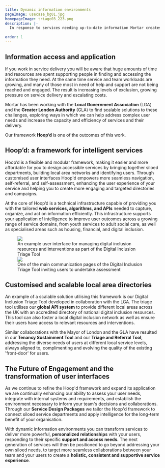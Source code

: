 ```yaml
---
title: Dynamic information environments
pageImage: usecase_bg01.jpg
homepageImage: triage03_223.png
description: |-
  In response to services needing up-to-date information Mortar creates and maintains environments that enhance multi-service collaboration and the application of intelligence. Our modular framework, Hoop'd, delivers tailored webservices that acquire, capture and share information; transforming customer engagement and service efficiency.
 
order: 1
---
```


Information access and application
---------------------------------------------------------------------------------------------------------------------------------
If you work in service delivery you will be aware that huge amounts of time and resources are spent supporting people in finding and accessing the information they need. At the same time service and team workloads are growing, and many of those most in need of help and support are not being reached and engaged. The result is increasing levels of exclusion, growing pressure on service delivery and escalating costs.

Mortar has been working with the **Local Government Association** (LGA) and the **Greater London Authority** (GLA) to find scalable solutions to these challenges, exploring ways in which we can help address complex user needs and increase the capacity and efficiency of services and their delivery.

Our framework **Hoop’d** is one of the outcomes of this work.    

Hoop’d: a framework for intelligent services
---------------------------------------------------------------------------------------------------------------------------------

Hoop’d is a flexible and modular framework, making it easier and more affordable for you to design accessible services by bringing together siloed departments, building local area networks and identifying users. Through customised user interfaces Hoop'd empowers more seamless navigation, self-referral, and self-assessment, enhancing the user experience of your service and helping you to create more engaging and targeted directories and campaigns.

At the core of Hoop’d is a technical infrastructure capable of providing you with the tailored **web services, algorithms, and APIs** needed to capture, organize, and act on information efficiently. This infrastructure supports your application of intelligence to improve user outcomes across a growing range of service domains, from youth services to adult social care, as well as specialised areas such as housing, financial, and digital inclusion.

 <figure>
  <img src="{{ '/static/images/use-cases/dynamicinfoenvironments_02.png' | url }}" />
  <figcaption>
    An example user interface for managing digital inclusion resources and interventions as part of the Digital Inclusion Triage Tool
  </figcaption>
   <img src="{{ '/static/images/use-cases/dynamicinfoenvironments_01.png' | url }}" />
  <figcaption>
    One of the main communication pages of the Digital Inclusion Triage Tool inviting users to undertake assessment
  </figcaption>
</figure>

Customised and scalable local area directories
---------------------------------------------------------------------------------------------------------------------------------

An example of a scalable solution utilising this framework is our Digital Inclusion Triage Tool developed in collaboration with the LGA. The triage tool utilises our **global API system** to provide different local areas across the UK with an accredited directory of national digital inclusion resources. This tool can also foster a local digital inclusion network as well as ensure their users have access to relevant resources and interventions. 

Similar collaborations with the Mayor of London and the GLA have resulted in our **Tenancy Sustainment Tool** and our **Triage and Referral Tool**, addressing the diverse needs of users at different local service levels, always aligned to, complimenting and evolving the quality of the existing 'front-door' for users. 

The Future of Engagement and the transformation of user interfaces
---------------------------------------------------------------------------------------------------------------------------------
As we continue to refine the Hoop'd framework and expand its application we are continually enhancing our ability to assess your user needs, integrate with internal systems and requirements, and establish the environment necessary to inform your team's decisions and collaborations. Through our **Service Design Packages** we tailor the Hoop'd framework to connect siloed service departments and apply intelligence for the long-term benefit of your organisation.

With dynamic information environments you can transform services to deliver more powerful, **personalized relationships** with your users, responding to their specific **support and access needs**. The next generation of services will then be positioned to go beyond addressing your own siloed needs, to target more seamless collaborations between your team and your users to create a **holistic, consistent and supportive service experience**.
